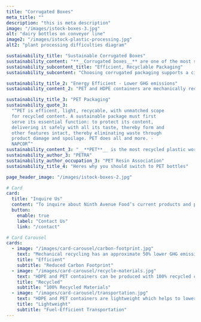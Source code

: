 ```yaml
---
title: "Corrugated Boxes"
meta_title: ""
description: "this is meta description"
image: "/images/istock-boxes-3.jpg"
alt: "dairy bottles on conveyor line"
image2: "/images/istock-plastic-processing.jpg"
alt2: "plant processing difficulties diagram"

sustainability_title: "Sustainable Corrugated Boxes"
sustainability_content: "**__Corrugated boxes__** are one of the most sustainable and widely recycled packaging solutions available today. \n\nMade primarily from renewable resources like paper and cardboard, corrugated boxes are designed to be easily recyclable and biodegradable. With a high recovery rate through curbside recycling programs, these boxes help minimize environmental impact and reduce landfill waste."
sustainability_subcontent_title: "Efficient, Recyclable Packaging"
sustainability_subcontent: "Choosing corrugated packaging supports a circular economy by promoting fiber reuse and reducing the need for new raw materials, making it a sustainable choice for both businesses and consumers."

sustainability_title_2: "Energy Efficient - Lower GHG emissions"
sustainability_content_2: "PET and HDPE containers are mechanically recycled into recycled content or PCR pellets, promoting sustainable manufacturing"

sustainability_title_3: "PET Packaging"
sustainability_quote_3:
  "“PET is efficent, light, recycable, with unmatched scope
  for recycled content. A sustainable package must first
  serve its essential function: to protect its content,
  delivering it safely with all its taste, thereby form and
  other features intact, thereby eliminating waste through
  product damage and spoilage. PET does all and more. -
  NAPCOR”"
sustainability_content_3: "__**PET**__ is the most recycled plastic worldwide, with **1.5 billion pounds** of PET bottles and containers recovered each year in the U.S. This high recycling rate highlights PET’s role in **sustainable packaging** and **environmental conservation**."
sustainability_author_3: "PETRA"
sustainability_author_occupation_3: "PET Resin Association"
sustainability_title_4: "Heres why you should switch to PET bottles"

page_header_image: "/images/istock-boxes-2.jpg"

# Card
card:
  title: "Inquire Us"
  content: "To inquire about Ninth Avenue Food’s current products and packaging capabilities for dairy alternatives, creamers, dairy beverages, and seasonal items, please Contact Us."
  button:
    enable: true
    label: "Contact Us"
    link: "/contact"

# Card Carousel
cards:
  - image: "/images/card-carousel/carbon-footprint.jpg"
    text: "Mechanical recycling has an approximate 50% lower GHG emission rate vs the production of virgin HDPE and PET resin"
    title: "Efficient"
    subtitle: "Reduced Carbon Footprint"
  - image: "/images/card-carousel/recycle-materials.jpg"
    text: "HDPE and PET containers can be produced with 100% recycled content or PCR"
    title: "Recycled"
    subtitle: "100% Recycled Materials"
  - image: "/images/card-carousel/transportation.jpg"
    text: "HDPE and PET containers are lightweight which helps to lowers fuel usage for product transportation"
    title: "Lightweight"
    subtitle: "Fuel-Efficient Transportation"
---
```


